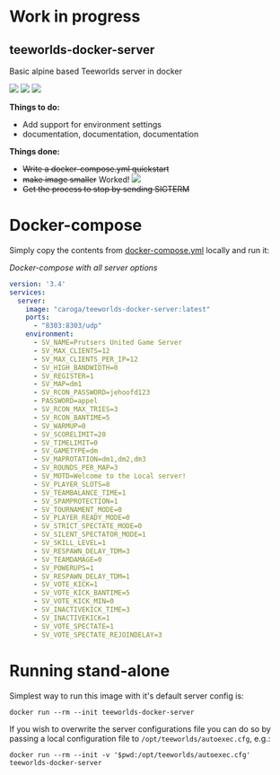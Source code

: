 # Work in progress
## teeworlds-docker-server
Basic alpine based Teeworlds server in docker

[<img src="https://img.shields.io/docker/cloud/build/caroga/teeworlds-docker-server.svg?style=for-the-badge">](https://hub.docker.com/r/caroga/teeworlds-docker-server)
[<img src="https://img.shields.io/docker/pulls/caroga/teeworlds-docker-server.svg?style=for-the-badge">](https://hub.docker.com/r/caroga/teeworlds-docker-server)
[<img src="https://img.shields.io/microbadger/layers/caroga/teeworlds-docker-server.svg?style=for-the-badge">](https://hub.docker.com/r/caroga/teeworlds-docker-server)


**Things to do:**
- Add support for environment settings
- documentation, documentation, documentation

**Things done:**
- ~~Write a docker-compose.yml quickstart~~ 
- ~~make image smaller~~ Worked! [![](https://images.microbadger.com/badges/image/caroga/teeworlds-docker-server.svg)](https://microbadger.com/images/caroga/teeworlds-docker-server)
- ~~Get the process to stop by sending SIGTERM~~

# Docker-compose
Simply copy the contents from [docker-compose.yml](docker-compose.yml) locally and run it:

*Docker-compose with all server options*
```yml
version: '3.4'
services:
  server:
    image: "caroga/teeworlds-docker-server:latest"
    ports:
      - "8303:8303/udp"
    environment:
      - SV_NAME=Prutsers United Game Server
      - SV_MAX_CLIENTS=12
      - SV_MAX_CLIENTS_PER_IP=12
      - SV_HIGH_BANDWIDTH=0
      - SV_REGISTER=1
      - SV_MAP=dm1
      - SV_RCON_PASSWORD=jehoofd123
      - PASSWORD=appel
      - SV_RCON_MAX_TRIES=3
      - SV_RCON_BANTIME=5
      - SV_WARMUP=0
      - SV_SCORELIMIT=20
      - SV_TIMELIMIT=0
      - SV_GAMETYPE=dm
      - SV_MAPROTATION=dm1,dm2,dm3
      - SV_ROUNDS_PER_MAP=3
      - SV_MOTD=Welcome to the Local server!
      - SV_PLAYER_SLOTS=8
      - SV_TEAMBALANCE_TIME=1
      - SV_SPAMPROTECTION=1
      - SV_TOURNAMENT_MODE=0
      - SV_PLAYER_READY_MODE=0
      - SV_STRICT_SPECTATE_MODE=0
      - SV_SILENT_SPECTATOR_MODE=1
      - SV_SKILL_LEVEL=1
      - SV_RESPAWN_DELAY_TDM=3
      - SV_TEAMDAMAGE=0
      - SV_POWERUPS=1
      - SV_RESPAWN_DELAY_TDM=1
      - SV_VOTE_KICK=1
      - SV_VOTE_KICK_BANTIME=5
      - SV_VOTE_KICK_MIN=0
      - SV_INACTIVEKICK_TIME=3
      - SV_INACTIVEKICK=1
      - SV_VOTE_SPECTATE=1
      - SV_VOTE_SPECTATE_REJOINDELAY=3

```


# Running stand-alone
Simplest way to run this image with it's default server config is:

`docker run --rm --init teeworlds-docker-server`

If you wish to overwrite the server configurations file you can do so by passing a local configuration file to `/opt/teeworlds/autoexec.cfg`, e.g.:

`docker run --rm --init -v '$pwd:/opt/teeworlds/autoexec.cfg' teeworlds-docker-server`
